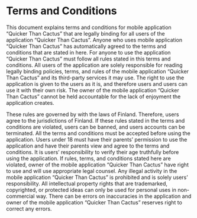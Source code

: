 # Terms and Conditions
This document explains terms and conditions for mobile application “Quicker Than Cactus” that are legally binding for all users of the application “Quicker Than Cactus”. Anyone who uses mobile application “Quicker Than Cactus” has automatically agreed to the terms and conditions that are stated in here. For anyone to use the application “Quicker Than Cactus” must follow all rules stated in this terms and conditions. All users of the application are solely responsible for reading legally binding policies, terms, and rules of the mobile application “Quicker Than Cactus” and its third-party services it may use. The right to use the application is given to the users as it is, and therefore users and users can use it with their own risk. The owner of the mobile application “Quicker Than Cactus” cannot be held accountable for the lack of enjoyment the application creates.

These rules are governed by with the laws of Finland. Therefore, users agree to the jurisdictions of Finland. If these rules stated in the terms and conditions are violated, users can be banned, and users accounts can be terminated. All the terms and conditions must be accepted before using the application. Users under 18 must have their parents’ permission to use the application and have their parents view and agree to the terms and conditions. It is users’ responsibility to verify their age truthfully before using the application. If rules, terms, and conditions stated here are violated, owner of the mobile application “Quicker Than Cactus” have right to use and will use appropriate legal counsel. Any illegal activity in the mobile application “Quicker Than Cactus” is prohibited and is solely users’ responsibility.  All intellectual property rights that are trademarked, copyrighted, or protected ideas can only be used for personal uses in non-commercial way. There can be errors on inaccuracies in the application and owner of the mobile application “Quicker Than Cactus” reserves right to correct any errors.
